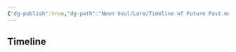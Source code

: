 ```yaml
---
{"dg-publish":true,"dg-path":"Neon Soul/Lore/Timeline of Future Past.md","permalink":"/neon-soul/lore/timeline-of-future-past/","updated":"2023-11-02T15:32:10.801-04:00"}
---
```


## Timeline


